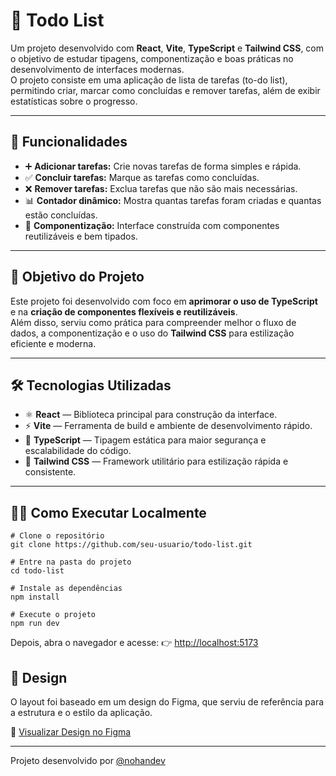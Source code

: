 # 📝 Todo List

Um projeto desenvolvido com **React**, **Vite**, **TypeScript** e **Tailwind CSS**, com o objetivo de estudar tipagens, componentização e boas práticas no desenvolvimento de interfaces modernas.  
O projeto consiste em uma aplicação de lista de tarefas (to-do list), permitindo criar, marcar como concluídas e remover tarefas, além de exibir estatísticas sobre o progresso.

---

## 🚀 Funcionalidades

- ➕ **Adicionar tarefas:** Crie novas tarefas de forma simples e rápida.  
- ✅ **Concluir tarefas:** Marque as tarefas como concluídas.  
- ❌ **Remover tarefas:** Exclua tarefas que não são mais necessárias.  
- 📊 **Contador dinâmico:** Mostra quantas tarefas foram criadas e quantas estão concluídas.  
- 🧩 **Componentização:** Interface construída com componentes reutilizáveis e bem tipados.

---

## 🧠 Objetivo do Projeto

Este projeto foi desenvolvido com foco em **aprimorar o uso de TypeScript** e na **criação de componentes flexíveis e reutilizáveis**.  
Além disso, serviu como prática para compreender melhor o fluxo de dados, a componentização e o uso do **Tailwind CSS** para estilização eficiente e moderna.

---

## 🛠️ Tecnologias Utilizadas

- ⚛️ **React** — Biblioteca principal para construção da interface.  
- ⚡ **Vite** — Ferramenta de build e ambiente de desenvolvimento rápido.  
- 🧩 **TypeScript** — Tipagem estática para maior segurança e escalabilidade do código.  
- 🎨 **Tailwind CSS** — Framework utilitário para estilização rápida e consistente.  

---

## 🧑‍💻 Como Executar Localmente

  ```
  # Clone o repositório
  git clone https://github.com/seu-usuario/todo-list.git

  # Entre na pasta do projeto
  cd todo-list

  # Instale as dependências
  npm install

  # Execute o projeto
  npm run dev

 ```
Depois, abra o navegador e acesse: 👉 [http://localhost:5173](http://localhost:5173)

## 🎨 Design

O layout foi baseado em um design do Figma, que serviu de referência para a estrutura e o estilo da aplicação.

🔗 [Visualizar Design no Figma](https://www.figma.com/design/7eftdLqhkCPmKHGMCNK7lx/ToDo-List-%E2%80%A2-Desafio-React--Copy---Community-?node-id=0-1&p=f&t=5zDrser3GnN8MaQ7-0)

___

Projeto desenvolvido por [@nohandev](https://github.com/nohandev)